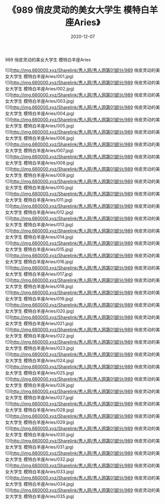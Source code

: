 ﻿---
layout: post
title:  《989 俏皮灵动的美女大学生 模特白羊座Aries》
date:   2020-12-07
img: http://img.660000.xyz/Sharelink/秀人网/秀人网第01部分/989 俏皮灵动的美女大学生 模特白羊座Aries/000.jpg
categories: [美女, 清纯, 唯美]
---

989 俏皮灵动的美女大学生 模特白羊座Aries

  ![](http://img.660000.xyz/Sharelink/秀人网/秀人网第01部分/989 俏皮灵动的美女大学生 模特白羊座Aries/001.jpg) <br> ![](http://img.660000.xyz/Sharelink/秀人网/秀人网第01部分/989 俏皮灵动的美女大学生 模特白羊座Aries/002.jpg) <br> ![](http://img.660000.xyz/Sharelink/秀人网/秀人网第01部分/989 俏皮灵动的美女大学生 模特白羊座Aries/003.jpg) <br> ![](http://img.660000.xyz/Sharelink/秀人网/秀人网第01部分/989 俏皮灵动的美女大学生 模特白羊座Aries/004.jpg) <br> ![](http://img.660000.xyz/Sharelink/秀人网/秀人网第01部分/989 俏皮灵动的美女大学生 模特白羊座Aries/005.jpg) <br> ![](http://img.660000.xyz/Sharelink/秀人网/秀人网第01部分/989 俏皮灵动的美女大学生 模特白羊座Aries/006.jpg) <br> ![](http://img.660000.xyz/Sharelink/秀人网/秀人网第01部分/989 俏皮灵动的美女大学生 模特白羊座Aries/007.jpg) <br> ![](http://img.660000.xyz/Sharelink/秀人网/秀人网第01部分/989 俏皮灵动的美女大学生 模特白羊座Aries/008.jpg) <br> ![](http://img.660000.xyz/Sharelink/秀人网/秀人网第01部分/989 俏皮灵动的美女大学生 模特白羊座Aries/009.jpg) <br> ![](http://img.660000.xyz/Sharelink/秀人网/秀人网第01部分/989 俏皮灵动的美女大学生 模特白羊座Aries/010.jpg) <br> ![](http://img.660000.xyz/Sharelink/秀人网/秀人网第01部分/989 俏皮灵动的美女大学生 模特白羊座Aries/011.jpg) <br> ![](http://img.660000.xyz/Sharelink/秀人网/秀人网第01部分/989 俏皮灵动的美女大学生 模特白羊座Aries/012.jpg) <br> ![](http://img.660000.xyz/Sharelink/秀人网/秀人网第01部分/989 俏皮灵动的美女大学生 模特白羊座Aries/013.jpg) <br> ![](http://img.660000.xyz/Sharelink/秀人网/秀人网第01部分/989 俏皮灵动的美女大学生 模特白羊座Aries/014.jpg) <br> ![](http://img.660000.xyz/Sharelink/秀人网/秀人网第01部分/989 俏皮灵动的美女大学生 模特白羊座Aries/015.jpg) <br> ![](http://img.660000.xyz/Sharelink/秀人网/秀人网第01部分/989 俏皮灵动的美女大学生 模特白羊座Aries/016.jpg) <br> ![](http://img.660000.xyz/Sharelink/秀人网/秀人网第01部分/989 俏皮灵动的美女大学生 模特白羊座Aries/017.jpg) <br> ![](http://img.660000.xyz/Sharelink/秀人网/秀人网第01部分/989 俏皮灵动的美女大学生 模特白羊座Aries/018.jpg) <br> ![](http://img.660000.xyz/Sharelink/秀人网/秀人网第01部分/989 俏皮灵动的美女大学生 模特白羊座Aries/019.jpg) <br> ![](http://img.660000.xyz/Sharelink/秀人网/秀人网第01部分/989 俏皮灵动的美女大学生 模特白羊座Aries/020.jpg) <br> ![](http://img.660000.xyz/Sharelink/秀人网/秀人网第01部分/989 俏皮灵动的美女大学生 模特白羊座Aries/021.jpg) <br> ![](http://img.660000.xyz/Sharelink/秀人网/秀人网第01部分/989 俏皮灵动的美女大学生 模特白羊座Aries/022.jpg) <br> ![](http://img.660000.xyz/Sharelink/秀人网/秀人网第01部分/989 俏皮灵动的美女大学生 模特白羊座Aries/023.jpg) <br> ![](http://img.660000.xyz/Sharelink/秀人网/秀人网第01部分/989 俏皮灵动的美女大学生 模特白羊座Aries/024.jpg) <br> ![](http://img.660000.xyz/Sharelink/秀人网/秀人网第01部分/989 俏皮灵动的美女大学生 模特白羊座Aries/025.jpg) <br> ![](http://img.660000.xyz/Sharelink/秀人网/秀人网第01部分/989 俏皮灵动的美女大学生 模特白羊座Aries/026.jpg) <br> ![](http://img.660000.xyz/Sharelink/秀人网/秀人网第01部分/989 俏皮灵动的美女大学生 模特白羊座Aries/027.jpg) <br> ![](http://img.660000.xyz/Sharelink/秀人网/秀人网第01部分/989 俏皮灵动的美女大学生 模特白羊座Aries/028.jpg) <br> ![](http://img.660000.xyz/Sharelink/秀人网/秀人网第01部分/989 俏皮灵动的美女大学生 模特白羊座Aries/029.jpg) <br> ![](http://img.660000.xyz/Sharelink/秀人网/秀人网第01部分/989 俏皮灵动的美女大学生 模特白羊座Aries/030.jpg) <br> ![](http://img.660000.xyz/Sharelink/秀人网/秀人网第01部分/989 俏皮灵动的美女大学生 模特白羊座Aries/031.jpg) <br> ![](http://img.660000.xyz/Sharelink/秀人网/秀人网第01部分/989 俏皮灵动的美女大学生 模特白羊座Aries/032.jpg) <br> ![](http://img.660000.xyz/Sharelink/秀人网/秀人网第01部分/989 俏皮灵动的美女大学生 模特白羊座Aries/033.jpg) <br> ![](http://img.660000.xyz/Sharelink/秀人网/秀人网第01部分/989 俏皮灵动的美女大学生 模特白羊座Aries/034.jpg) <br> ![](http://img.660000.xyz/Sharelink/秀人网/秀人网第01部分/989 俏皮灵动的美女大学生 模特白羊座Aries/035.jpg) <br>